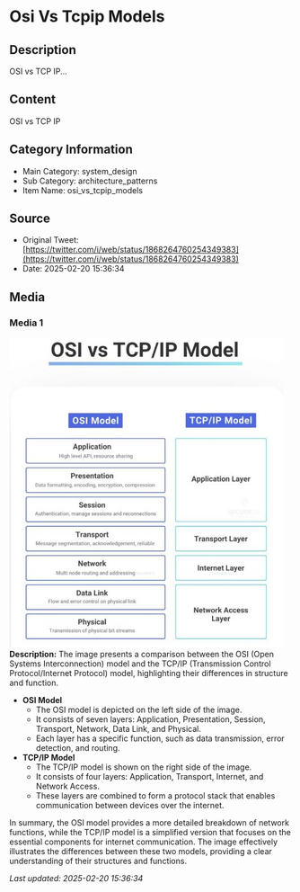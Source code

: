 # Osi Vs Tcpip Models

## Description
OSI vs TCP IP...

## Content
OSI vs TCP IP

## Category Information

- Main Category: system_design
- Sub Category: architecture_patterns
- Item Name: osi_vs_tcpip_models

## Source

- Original Tweet: [https://twitter.com/i/web/status/1868264760254349383](https://twitter.com/i/web/status/1868264760254349383)
- Date: 2025-02-20 15:36:34

## Media

### Media 1
![media_0](./media_0.jpg)
**Description:** The image presents a comparison between the OSI (Open Systems Interconnection) model and the TCP/IP (Transmission Control Protocol/Internet Protocol) model, highlighting their differences in structure and function.

* **OSI Model**
	+ The OSI model is depicted on the left side of the image.
	+ It consists of seven layers: Application, Presentation, Session, Transport, Network, Data Link, and Physical.
	+ Each layer has a specific function, such as data transmission, error detection, and routing.
* **TCP/IP Model**
	+ The TCP/IP model is shown on the right side of the image.
	+ It consists of four layers: Application, Transport, Internet, and Network Access.
	+ These layers are combined to form a protocol stack that enables communication between devices over the internet.

In summary, the OSI model provides a more detailed breakdown of network functions, while the TCP/IP model is a simplified version that focuses on the essential components for internet communication. The image effectively illustrates the differences between these two models, providing a clear understanding of their structures and functions.


*Last updated: 2025-02-20 15:36:34*